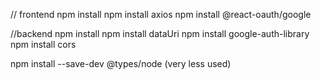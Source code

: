 
// frontend 
npm install 
npm install axios
npm install @react-oauth/google

//backend
npm install
npm install dataUri
npm install google-auth-library
npm install cors

npm install --save-dev @types/node (very less used)
